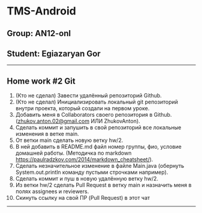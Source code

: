 # TMS-Android

Group: AN12-onl
---
Student: Egiazaryan Gor
---
---
Home work #2 Git
---
1. (Кто не сделал) Завести удалённый репозиторий Github.
2. (Кто не сделал) Инициализировать локальный git репозиторий внутри проекта, который создали на первом уроке.
3. Добавить меня в Collaborators своего репозитория в Github. (zhukov.anton.02@gmail.com ИЛИ ZhukovAnton).
4. Сделать коммит и запушить в свой репозиторий все локальные изменения в ветке main.
5. От ветки main сделать новую ветку hw/2.
6. В ней добавить в README.md файл номер группы, фио, условие домашней работы. (Методичка по markdown https://paulradzkov.com/2014/markdown_cheatsheet/).
7. Сделать незначительное изменение в файле Main.java (обернуть System.out.println команду пустыми строчками например).
8. Сделать коммит и пуш в новую удалённую ветку hw/2.
9. Из ветки hw/2 сделать Pull Request в ветку main и назначить меня в полях assignees и reviewers.
10. Скинуть ссылку на свой ПР (Pull Request) в этот чат
--- 


